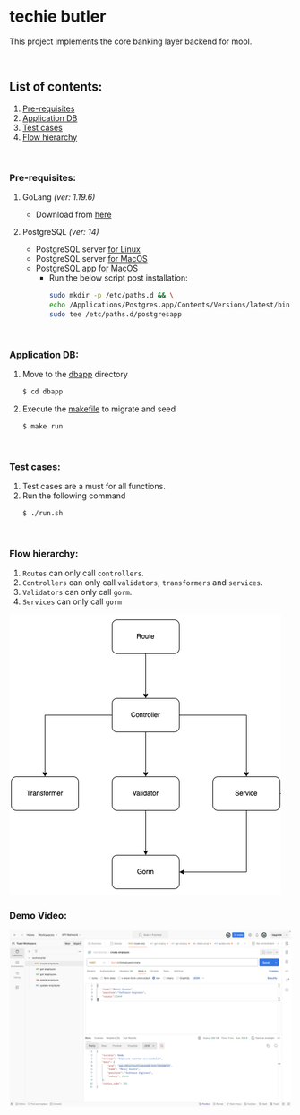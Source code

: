# techie butler

This project implements the core banking layer backend for mool.

<br />

## List of contents:

1. [Pre-requisites](#pre-requisites)
1. [Application DB](#application-db)
1. [Test cases](#test-cases)
5. [Flow hierarchy](#flow-hierarchy)


<br />

### Pre-requisites:  <span id="pre-requisites"></span>

1. GoLang *(ver: 1.19.6)* 
    - Download from [here](https://go.dev/dl/)

2. PostgreSQL *(ver: 14)* 
    - PostgreSQL server [for Linux](https://www.postgresql.org/download/linux/) 
    - PostgreSQL server [for MacOS](https://www.postgresql.org/download/macosx/) 
    - PostgreSQL app [for MacOS](https://postgresapp.com/downloads.html) 
        - Run the below script post installation:
            ```bash
            sudo mkdir -p /etc/paths.d && \
            echo /Applications/Postgres.app/Contents/Versions/latest/bin | \
            sudo tee /etc/paths.d/postgresapp
            ```

<br />


### Application DB:  <span id="application-db"></span>

1. Move to the [dbapp](./dbapp) directory
    ```bash
    $ cd dbapp
    ```
2. Execute the [makefile](./dbapp/Makefile) to migrate and seed
    ```bash
    $ make run
    ```

<br />

### Test cases:  <span id="test-cases"></span>

1. Test cases are a must for all functions.
2. Run the following command
    ```bash
    $ ./run.sh
    ```

<br />

### Flow hierarchy:  <span id="flow-hierarchy"></span>

1. `Routes` can only call `controllers`.
2. `Controllers` can only call `validators`, `transformers` and `services`.
3. `Validators` can only call `gorm`.
4. `Services` can only call `gorm`

![flow hierarchy](./public/arch.png)

### Demo Video:  <span id="flow-hierarchy"></span>
[![Watch the video](./public/demo.png)](https://drive.google.com/file/d/1LvgWOO2l-T04mLr5NVmgEmolUmkwhOFb/view?usp=sharing)

<br />